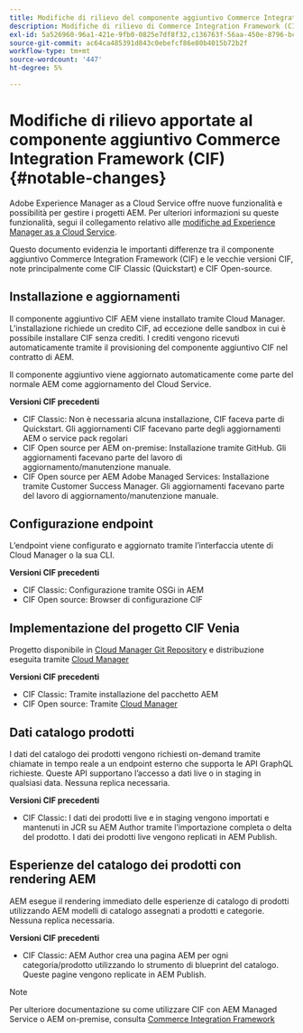 ```yaml
---
title: Modifiche di rilievo del componente aggiuntivo Commerce Integration Framework (CIF)
description: Modifiche di rilievo di Commerce Integration Framework (CIF) rispetto alle vecchie versioni CIF.
exl-id: 5a526960-96a1-421e-9fb0-0825e7df8f32,c136763f-56aa-450e-8796-bc84bf6c205d
source-git-commit: ac64ca485391d843c0ebefcf86e80b4015b72b2f
workflow-type: tm+mt
source-wordcount: '447'
ht-degree: 5%

---
```


# Modifiche di rilievo apportate al componente aggiuntivo Commerce Integration Framework (CIF){#notable-changes}

Adobe Experience Manager as a Cloud Service offre nuove funzionalità e possibilità per gestire i progetti AEM. Per ulteriori informazioni su queste funzionalità, segui il collegamento relativo alle [modifiche ad Experience Manager as a Cloud Service](/help/release-notes/aem-cloud-changes.md).

Questo documento evidenzia le importanti differenze tra il componente aggiuntivo Commerce Integration Framework (CIF) e le vecchie versioni CIF, note principalmente come CIF Classic (Quickstart) e CIF Open-source.

## Installazione e aggiornamenti

Il componente aggiuntivo CIF AEM viene installato tramite Cloud Manager. L’installazione richiede un credito CIF, ad eccezione delle sandbox in cui è possibile installare CIF senza crediti. I crediti vengono ricevuti automaticamente tramite il provisioning del componente aggiuntivo CIF nel contratto di AEM.

Il componente aggiuntivo viene aggiornato automaticamente come parte del normale AEM come aggiornamento del Cloud Service.

**Versioni CIF precedenti**

* CIF Classic: Non è necessaria alcuna installazione, CIF faceva parte di Quickstart. Gli aggiornamenti CIF facevano parte degli aggiornamenti AEM o service pack regolari
* CIF Open source per AEM on-premise: Installazione tramite GitHub. Gli aggiornamenti facevano parte del lavoro di aggiornamento/manutenzione manuale.
* CIF Open source per AEM Adobe Managed Services: Installazione tramite Customer Success Manager. Gli aggiornamenti facevano parte del lavoro di aggiornamento/manutenzione manuale.

## Configurazione endpoint

L’endpoint viene configurato e aggiornato tramite l’interfaccia utente di Cloud Manager o la sua CLI.

**Versioni CIF precedenti**

* CIF Classic: Configurazione tramite OSGi in AEM
* CIF Open source: Browser di configurazione CIF

## Implementazione del progetto CIF Venia

Progetto disponibile in [Cloud Manager Git Repository](https://experienceleague.adobe.com/docs/experience-manager-cloud-service/implementing/managing-code/integrating-with-git.html) e distribuzione eseguita tramite [Cloud Manager](https://experienceleague.adobe.com/docs/experience-manager-cloud-service/implementing/deploying/overview.html)

**Versioni CIF precedenti**

* CIF Classic: Tramite installazione del pacchetto AEM
* CIF Open source: Tramite [Cloud Manager](https://experienceleague.adobe.com/docs/experience-manager-cloud-manager/using/introduction-to-cloud-manager.html?lang=it)

## Dati catalogo prodotti

I dati del catalogo dei prodotti vengono richiesti on-demand tramite chiamate in tempo reale a un endpoint esterno che supporta le API GraphQL richieste. Queste API supportano l’accesso a dati live o in staging in qualsiasi data. Nessuna replica necessaria.

**Versioni CIF precedenti**

* CIF Classic: I dati dei prodotti live e in staging vengono importati e mantenuti in JCR su AEM Author tramite l’importazione completa o delta del prodotto. I dati dei prodotti live vengono replicati in AEM Publish.

## Esperienze del catalogo dei prodotti con rendering AEM

AEM esegue il rendering immediato delle esperienze di catalogo di prodotti utilizzando AEM modelli di catalogo assegnati a prodotti e categorie. Nessuna replica necessaria.

**Versioni CIF precedenti**

* CIF Classic: AEM Author crea una pagina AEM per ogni categoria/prodotto utilizzando lo strumento di blueprint del catalogo. Queste pagine vengono replicate in AEM Publish.

>[!NOTE]
>
>Per ulteriore documentazione su come utilizzare CIF con AEM Managed Service o AEM on-premise, consulta [Commerce Integration Framework](https://www.adobe.io/apis/experiencecloud/commerce-integration-framework/getting-started.html)
